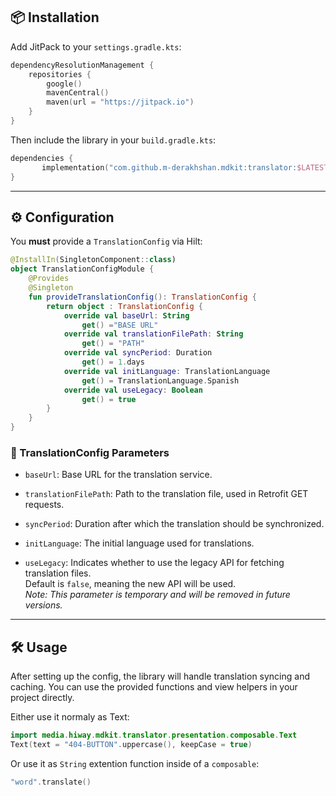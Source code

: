 ## 📦 Installation

Add JitPack to your `settings.gradle.kts`:

```kotlin
dependencyResolutionManagement {
    repositories {
        google()
        mavenCentral()
        maven(url = "https://jitpack.io")
    }
}
````

Then include the library in your `build.gradle.kts`:

```kotlin
dependencies {
       implementation("com.github.m-derakhshan.mdkit:translator:$LATEST_VERSION")
}
```

---


## ⚙️ Configuration

You **must** provide a `TranslationConfig` via Hilt:

```kotlin
@InstallIn(SingletonComponent::class)
object TranslationConfigModule {
    @Provides
    @Singleton
    fun provideTranslationConfig(): TranslationConfig {
        return object : TranslationConfig {
            override val baseUrl: String
                get() ="BASE URL"
            override val translationFilePath: String
                get() = "PATH"
            override val syncPeriod: Duration
                get() = 1.days
            override val initLanguage: TranslationLanguage
                get() = TranslationLanguage.Spanish
            override val useLegacy: Boolean
                get() = true
        }
    }
}
```

### 📝 TranslationConfig Parameters

- `baseUrl`: Base URL for the translation service.

- `translationFilePath`: Path to the translation file, used in Retrofit GET requests.

- `syncPeriod`: Duration after which the translation should be synchronized.

- `initLanguage`: The initial language used for translations.

- `useLegacy`: Indicates whether to use the legacy API for fetching translation files.  
  Default is `false`, meaning the new API will be used.  
  _Note: This parameter is temporary and will be removed in future versions._


---

## 🛠️ Usage

After setting up the config, the library will handle translation syncing and caching. You can use the provided functions and view helpers in your project directly.

Either use it normaly as Text:
```kotlin
import media.hiway.mdkit.translator.presentation.composable.Text
Text(text = "404-BUTTON".uppercase(), keepCase = true)
```
Or use it as `String` extention function inside of a `composable`:
```kotlin
"word".translate()
```
